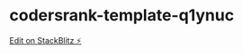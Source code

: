 # codersrank-template-q1ynuc

[Edit on StackBlitz ⚡️](https://stackblitz.com/edit/codersrank-template-q1ynuc)